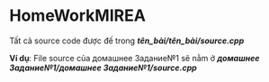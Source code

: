 # HomeWorkMIREA

Tất cả source code được đế trong ***tên_bài/tên_bài/source.cpp***

**Ví dụ**: File source của домашнее Задание№1 sẽ nằm ở ***домашнее Задание№1/домашнее Задание№1/source.cpp***
